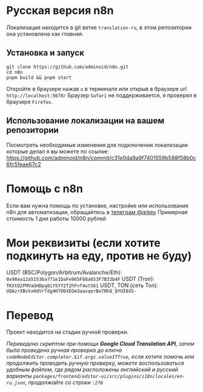 # Русская версия n8n
Локализация находится в git ветке `translation-ru`, в этом репозитории она установлена как главная.

## Установка и запуск
```
git clone https://github.com/adminoid/n8n.git
cd n8n
pnpm build && pnpm start
```

Откройте в браузере нажав `o` в терминале или открыв в браузере url `http://localhost:5678/`
Браузер `Safari` не поддерживается, я проверял в браузере `Firefox`.

## Использование локализации на вашем репозитории
Посмотреть необходимые изменения для подключения локализации которые делал я вы можете по ссылке: https://github.com/adminoid/n8n/commit/c31e0da9a9f7401559b588f58b0c6fc5feae67c2

# Помощь с n8n
Если вам нужна помощь по установке, настройке или использования n8n для автоматизации, обращайтесь в [телеграм @qrkey](https://t.me/qrkey)
Примерная стоимость 1 дня работы 10000 рублей

# Мои реквизиты (если хотите подкинуть на еду, против не буду)
USDT (BSC/Polygon/Arbitrum/Avalanche/Eth): `0x98ea12a51536a771e1DaFe965F88a653F7B33b4F`
USDT (Tron): `TKXtD2FMVaGHDpq8iYSYY2T2hFnf4ut561`
USDT, TON (сеть Ton): `UQAzrXBckxHdVrTdg4H7O6XEGm3aasqerBe7NhQ_QYUI6X5-`

# Перевод
Проект находится на стадии ручной проверки.

_Переведено скриптом при помощи **Google Cloud Translation API**, затем была проведена ручная проверка до ключа `codeNodeEditor.completer.$if.args.valueIfTrue`, если хотите помочь или продолжить проводить ручную проверку, можете воспользоваться удобным файлом, где рядом расположены английский и русский варианты `packages/frontend/editor-ui/src/plugins/i18n/locales/en-ru.json`, продолжайте со строки `:276`_
